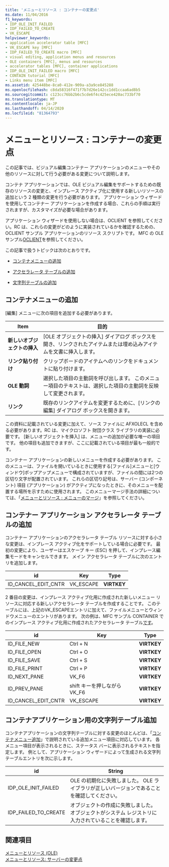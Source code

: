 ```yaml
---
title: 'メニューとリソース : コンテナーの変更点'
ms.date: 11/04/2016
f1_keywords:
- IDP_OLE_INIT_FAILED
- IDP_FAILED_TO_CREATE
- VK_ESCAPE
helpviewer_keywords:
- application accelerator table [MFC]
- VK_ESCAPE key [MFC]
- IDP_FAILED_TO_CREATE macro [MFC]
- visual editing, application menus and resources
- OLE containers [MFC], menus and resources
- accelerator tables [MFC], container applications
- IDP_OLE_INIT_FAILED macro [MFC]
- CONTAIN tutorial [MFC]
- Links menu item [MFC]
ms.assetid: 425448be-8ca0-412e-909a-a3a9ce845288
ms.openlocfilehash: c8da58316f471f7b7d26e142cc1dd1ccaa6ad8b5
ms.sourcegitcommit: c123cc76bb2b6c5cde6f4c425ece420ac733bf70
ms.translationtype: MT
ms.contentlocale: ja-JP
ms.lasthandoff: 04/14/2020
ms.locfileid: "81364793"
---
```

# <a name="menus-and-resources-container-additions"></a>メニューとリソース : コンテナーの変更点

この記事では、ビジュアル編集コンテナー アプリケーションのメニューやその他のリソースに対して行う必要がある変更について説明します。

コンテナ アプリケーションでは、OLE ビジュアル編集をサポートするための既存のリソースの変更と、インプレース アクティブ化に使用する新しいリソースの追加という 2 種類の変更を行う必要があります。 アプリケーション ウィザードを使用してコンテナー アプリケーションを作成する場合、これらの手順は実行されますが、カスタマイズが必要な場合があります。

アプリケーション ウィザードを使用しない場合は、OCLIENT を参照してください。RC は、これらの変更がどのように実装されているかを確認するための、OCLIENT サンプル アプリケーションのリソース スクリプトです。 MFC の OLE サンプル[OCLIENT](../overview/visual-cpp-samples.md)を参照してください。

この記事で扱うトピックは次のとおりです。

- [コンテナメニューの追加](#_core_container_menu_additions)

- [アクセラレータ テーブルの追加](#_core_container_application_accelerator_table_additions)

- [文字列テーブルの追加](#_core_string_table_additions_for_container_applications)

## <a name="container-menu-additions"></a><a name="_core_container_menu_additions"></a>コンテナメニューの追加

[編集] メニューに次の項目を追加する必要があります。

|Item|目的|
|----------|-------------|
|**新しいオブジェクトの挿入**|[OLE オブジェクトの挿入] ダイアログ ボックスを開き、リンクされたアイテムまたは埋め込みアイテムを文書に挿入します。|
|**リンク貼り付け**|クリップボードのアイテムへのリンクをドキュメントに貼り付けます。|
|**OLE 動詞**|選択した項目の主動詞を呼び出します。 このメニュー項目のテキストは、選択した項目の主動詞を反映して変更されます。|
|**リンク**|既存のリンクアイテムを変更するために、[リンクの編集] ダイアログ ボックスを開きます。|

この資料に記載されている変更に加えて、ソース ファイルに AFXOLECL を含める必要があります。RC は、マイクロソフト 財団クラス ライブラリの実装に必要です。 [新しいオブジェクトを挿入] は、メニューの追加が必要な唯一の項目です。 他の項目も追加できますが、ここに記載されている項目が最も一般的です。

コンテナー アプリケーションの新しいメニューを作成する必要があります。 このメニューは、ファイルを開いているときに使用する[ファイル]メニューと[ウィンドウ]ポップアップメニューで構成されていますが、ファイルの間には2つの区切り文字が配置されています。 これらの区切り記号は、サーバー (コンポーネント) 項目 (アプリケーション) がアクティブになったときに、そのメニューを配置する場所を示すために使用されます。 このメニューマージ手法の詳細については、「[メニューとリソース : メニューのマージ](../mfc/menus-and-resources-menu-merging.md)」を参照してください。

## <a name="container-application-accelerator-table-additions"></a><a name="_core_container_application_accelerator_table_additions"></a>コンテナー アプリケーション アクセラレータ テーブルの追加

コンテナー アプリケーションのアクセラレータ テーブル リソースに対する小さな変更は、インプレース アクティブ化をサポートしている場合に必要です。 最初の変更により、ユーザーはエスケープ キー (ESC) を押して、インプレース編集モードをキャンセルできます。 メイン アクセラレータ テーブルに次のエントリを追加します。

|id|Key|Type|
|--------|---------|----------|
|ID_CANCEL_EDIT_CNTR|VK_ESCAPE|**VIRTKEY**|

2 番目の変更は、インプレース アクティブ化用に作成された新しいメニュー リソースに対応する新しいアクセラレータ テーブルを作成することです。 このテーブルには、上記のVK_ESCAPEエントリに加えて、ファイルメニューとウィンドウメニューのエントリがあります。 次の例は、MFC サンプル CONTAINER でのインプレース アクティブ化用に作成されたアクセラレータ テーブル[です](../overview/visual-cpp-samples.md)。

|id|Key|Type|
|--------|---------|----------|
|ID_FILE_NEW|Ctrl + N|**VIRTKEY**|
|ID_FILE_OPEN|Ctrl + O|**VIRTKEY**|
|ID_FILE_SAVE|Ctrl + S|**VIRTKEY**|
|ID_FILE_PRINT|Ctrl + P|**VIRTKEY**|
|ID_NEXT_PANE|VK_F6|**VIRTKEY**|
|ID_PREV_PANE|shift キーを押しながらVK_F6|**VIRTKEY**|
|ID_CANCEL_EDIT_CNTR|VK_ESCAPE|**VIRTKEY**|

## <a name="string-table-additions-for-container-applications"></a><a name="_core_string_table_additions_for_container_applications"></a>コンテナアプリケーション用の文字列テーブル追加

コンテナアプリケーションの文字列テーブルに対する変更のほとんどは、「[コンテナメニュー追加](#_core_container_menu_additions)」で説明されている追加メニュー項目に対応しています。 各メニュー項目が表示されるときに、ステータス バーに表示されるテキストを指定します。 例として、アプリケーション ウィザードによって生成される文字列テーブルエントリを次に示します。

|id|String|
|--------|------------|
|IDP_OLE_INIT_FAILED|OLE の初期化に失敗しました。 OLE ライブラリが正しいバージョンであることを確認してください。|
|IDP_FAILED_TO_CREATE|オブジェクトの作成に失敗しました。 オブジェクトがシステム レジストリに入力されていることを確認します。|

## <a name="see-also"></a>関連項目

[メニューとリソース (OLE)](../mfc/menus-and-resources-ole.md)<br/>
[メニューとリソース: サーバーの変更点](../mfc/menus-and-resources-server-additions.md)
